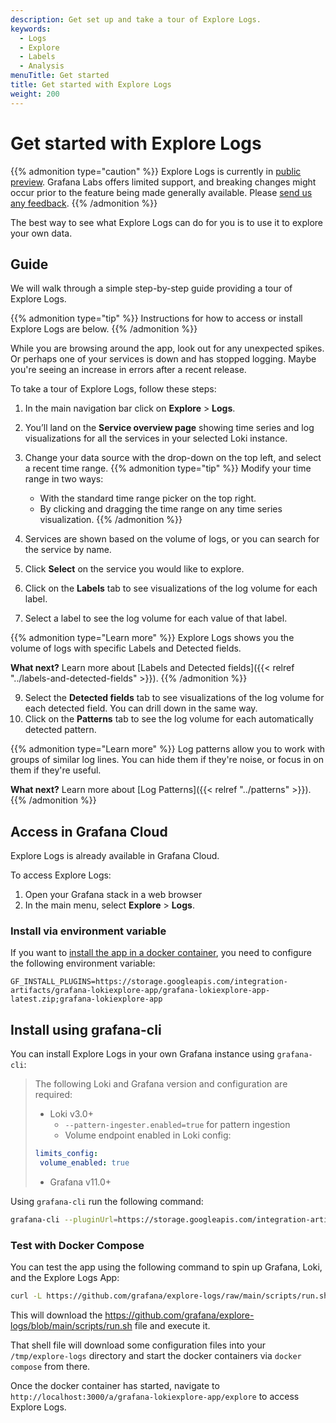 ```yaml
---
description: Get set up and take a tour of Explore Logs.
keywords:
  - Logs
  - Explore
  - Labels
  - Analysis
menuTitle: Get started
title: Get started with Explore Logs
weight: 200
---
```


# Get started with Explore Logs

{{% admonition type="caution" %}}
Explore Logs is currently in [public preview](/docs/release-life-cycle/). Grafana Labs offers limited support, and breaking changes might occur prior to the feature being made generally available.
Please [send us any feedback](https://forms.gle/1sYWCTPvD72T1dPH9).
{{% /admonition %}}

The best way to see what Explore Logs can do for you is to use it to explore your own data.

## Guide

We will walk through a simple step-by-step guide providing a tour of Explore Logs.

{{% admonition type="tip" %}}
Instructions for how to access or install Explore Logs are below.
{{% /admonition %}}

While you are browsing around the app, look out for any unexpected spikes. Or perhaps one of your services is down and has stopped logging. Maybe you're seeing an increase in errors after a recent release.

To take a tour of Explore Logs, follow these steps:

1. In the main navigation bar click on **Explore** > **Logs**.
2. You’ll land on the **Service overview page** showing time series and log visualizations for all the services in your selected Loki instance.

3. Change your data source with the drop-down on the top left, and select a recent time range.
{{% admonition type="tip" %}}
Modify your time range in two ways:
   - With the standard time range picker on the top right.
   - By clicking and dragging the time range on any time series visualization.
{{% /admonition %}}
5. Services are shown based on the volume of logs, or you can search for the service by name.
6. Click **Select** on the service you would like to explore.
7. Click on the **Labels** tab to see visualizations of the log volume for each label.
8. Select a label to see the log volume for each value of that label.

{{% admonition type="Learn more" %}}
Explore Logs shows you the volume of logs with specific Labels and Detected fields.

**What next?** Learn more about [Labels and Detected fields]({{< relref "../labels-and-detected-fields" >}}).
{{% /admonition %}}

9. Select the **Detected fields** tab to see visualizations of the log volume for each detected field. You can drill down in the same way.
10. Click on the **Patterns** tab to see the log volume for each automatically detected pattern.

{{% admonition type="Learn more" %}}
Log patterns allow you to work with groups of similar log lines. You can hide them if they're noise, or focus in on them if they're useful.

**What next?** Learn more about [Log Patterns]({{< relref "../patterns" >}}).
{{% /admonition %}}

## Access in Grafana Cloud

Explore Logs is already available in Grafana Cloud.

To access Explore Logs:

1. Open your Grafana stack in a web browser
1. In the main menu, select **Explore** > **Logs**.

### Install via environment variable

If you want to [install the app in a docker container](https://grafana.com/docs/grafana/latest/setup-grafana/configure-docker/#install-plugins-in-the-docker-container), you need to configure the following environment variable:

```
GF_INSTALL_PLUGINS=https://storage.googleapis.com/integration-artifacts/grafana-lokiexplore-app/grafana-lokiexplore-app-latest.zip;grafana-lokiexplore-app
```

## Install using grafana-cli

You can install Explore Logs in your own Grafana instance using `grafana-cli`:
> The following Loki and Grafana version and configuration are required:
> - Loki v3.0+
>   - `--pattern-ingester.enabled=true` for pattern ingestion
>   -  Volume endpoint enabled in Loki config:
> ```yaml
>limits_config:
>  volume_enabled: true
>```
> - Grafana v11.0+

Using `grafana-cli` run the following command:
```sh
grafana-cli --pluginUrl=https://storage.googleapis.com/integration-artifacts/grafana-lokiexplore-app/grafana-lokiexplore-app-latest.zip plugins install grafana-lokiexplore-app
```

### Test with Docker Compose

You can test the app using the following command to spin up Grafana, Loki, and the Explore Logs App:  
```sh
curl -L https://github.com/grafana/explore-logs/raw/main/scripts/run.sh | sh
```

This will download the https://github.com/grafana/explore-logs/blob/main/scripts/run.sh file and execute it. 

That shell file will download some configuration files into your `/tmp/explore-logs` directory and start the docker containers via `docker compose` from there.

Once the docker container has started, navigate to `http://localhost:3000/a/grafana-lokiexplore-app/explore` to access Explore Logs.
